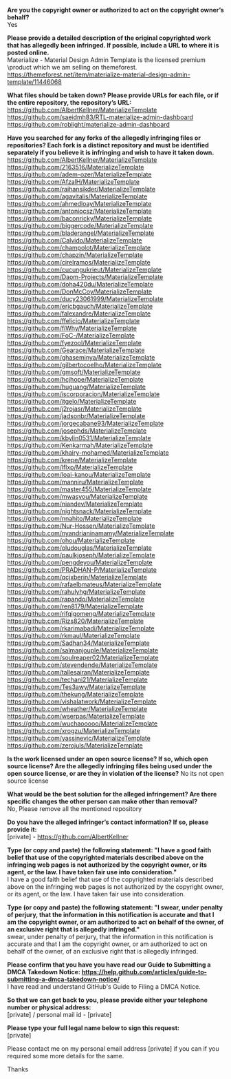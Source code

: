 **Are you the copyright owner or authorized to act on the copyright owner’s behalf?**  
Yes

**Please provide a detailed description of the original copyrighted work that has allegedly been infringed. If possible, include a URL to where it is posted online.**  
Materialize - Material Design Admin Template is the licensed premium \product which we am selling on themeforest.  
https://themeforest.net/item/materialize-material-design-admin-template/11446068

**What files should be taken down? Please provide URLs for each file, or if the entire repository, the repository’s URL:**  
https://github.com/AlbertKellner/MaterializeTemplate  
https://github.com/saeidmh83/RTL-materialize-admin-dashboard  
https://github.com/roblight/materialize-admin-dashboard

**Have you searched for any forks of the allegedly infringing files or repositories? Each fork is a distinct repository and must be identified separately if you believe it is infringing and wish to have it taken down.**  
https://github.com/AlbertKellner/MaterializeTemplate  
https://github.com/2163516/MaterializeTemplate  
https://github.com/adem-ozer/MaterializeTemplate  
https://github.com/AfzalH/MaterializeTemplate  
https://github.com/raihansikder/MaterializeTemplate  
https://github.com/agavitalis/MaterializeTemplate  
https://github.com/ahmedloay/MaterializeTemplate  
https://github.com/antoniocsz/MaterializeTemplate  
https://github.com/baconricky/MaterializeTemplate  
https://github.com/biggercode/MaterializeTemplate  
https://github.com/bladerangel/MaterializeTemplate  
https://github.com/Calvido/MaterializeTemplate  
https://github.com/champolot/MaterializeTemplate  
https://github.com/chapzin/MaterializeTemplate  
https://github.com/cirelramos/MaterializeTemplate  
https://github.com/cucungukrieut/MaterializeTemplate  
https://github.com/Daom-Projects/MaterializeTemplate  
https://github.com/doha420du/MaterializeTemplate  
https://github.com/DonMcCoy/MaterializeTemplate  
https://github.com/ducy23061999/MaterializeTemplate  
https://github.com/ericbgauch/MaterializeTemplate  
https://github.com/falexandre/MaterializeTemplate  
https://github.com/ffelicio/MaterializeTemplate  
https://github.com/fiWhy/MaterializeTemplate  
https://github.com/FoC-/MaterializeTemplate  
https://github.com/fyezool/MaterializeTemplate  
https://github.com/Gearace/MaterializeTemplate  
https://github.com/ghaseminya/MaterializeTemplate  
https://github.com/gilbertocoelho/MaterializeTemplate  
https://github.com/gmsoft/MaterializeTemplate  
https://github.com/hcjhope/MaterializeTemplate  
https://github.com/huguang/MaterializeTemplate  
https://github.com/iscorporacion/MaterializeTemplate  
https://github.com/itgelo/MaterializeTemplate  
https://github.com/j2rojasr/MaterializeTemplate  
https://github.com/jadsonbr/MaterializeTemplate  
https://github.com/jorgecabane93/MaterializeTemplate  
https://github.com/josephds/MaterializeTemplate  
https://github.com/kbylin0531/MaterializeTemplate  
https://github.com/Kenkarmah/MaterializeTemplate  
https://github.com/khairy-mohamed/MaterializeTemplate  
https://github.com/krepe/MaterializeTemplate  
https://github.com/lflxp/MaterializeTemplate  
https://github.com/loai-kanou/MaterializeTemplate  
https://github.com/manniru/MaterializeTemplate  
https://github.com/master455/MaterializeTemplate  
https://github.com/mwasyou/MaterializeTemplate  
https://github.com/niandev/MaterializeTemplate  
https://github.com/nightsnack/MaterializeTemplate  
https://github.com/nnahito/MaterializeTemplate  
https://github.com/Nur-Hossen/MaterializeTemplate  
https://github.com/nyandrianinamamy/MaterializeTemplate  
https://github.com/ohou/MaterializeTemplate  
https://github.com/oludouglas/MaterializeTemplate  
https://github.com/paulkjoseph/MaterializeTemplate  
https://github.com/pengdeyou/MaterializeTemplate  
https://github.com/PRADHAN-P/MaterializeTemplate  
https://github.com/qcjxberin/MaterializeTemplate  
https://github.com/rafaelbmateus/MaterializeTemplate  
https://github.com/rahulyhg/MaterializeTemplate  
https://github.com/rapando/MaterializeTemplate  
https://github.com/ren8179/MaterializeTemplate  
https://github.com/rifqigomeng/MaterializeTemplate  
https://github.com/Rizs820/MaterializeTemplate  
https://github.com/rkarimabadi/MaterializeTemplate  
https://github.com/rkmaul/MaterializeTemplate  
https://github.com/Sadhan34/MaterializeTemplate  
https://github.com/salmanjouple/MaterializeTemplate  
https://github.com/soulreaper02/MaterializeTemplate  
https://github.com/stevendende/MaterializeTemplate  
https://github.com/tallesairan/MaterializeTemplate  
https://github.com/techani21/MaterializeTemplate  
https://github.com/Tes3awy/MaterializeTemplate  
https://github.com/thekung/MaterializeTemplate  
https://github.com/vishalatwork/MaterializeTemplate  
https://github.com/wheather/MaterializeTemplate  
https://github.com/wserpas/MaterializeTemplate  
https://github.com/wuchaooooo/MaterializeTemplate  
https://github.com/xrogzu/MaterializeTemplate  
https://github.com/yassinevic/MaterializeTemplate  
https://github.com/zerojuls/MaterializeTemplate  

**Is the work licensed under an open source license? If so, which open source license? Are the allegedly infringing files being used under the open source license, or are they in violation of the license?** 
No its not open source license

**What would be the best solution for the alleged infringement? Are there specific changes the other person can make other than removal?**  
No, Please remove all the mentioned repository

**Do you have the alleged infringer’s contact information? If so, please provide it:**  
[private] - https://github.com/AlbertKellner

**Type (or copy and paste) the following statement: "I have a good faith belief that use of the copyrighted materials described above on the infringing web pages is not authorized by the copyright owner, or its agent, or the law. I have taken fair use into consideration."**   
I have a good faith belief that use of the copyrighted materials described above on the infringing web pages is not authorized by the copyright owner, or its agent, or the law. I have taken fair use into consideration.

**Type (or copy and paste) the following statement: "I swear, under penalty of perjury, that the information in this notification is accurate and that I am the copyright owner, or am authorized to act on behalf of the owner, of an exclusive right that is allegedly infringed."**  
swear, under penalty of perjury, that the information in this notification is accurate and that I am the copyright owner, or am authorized to act on behalf of the owner, of an exclusive right that is allegedly infringed.

**Please confirm that you have you have read our Guide to Submitting a DMCA Takedown Notice: https://help.github.com/articles/guide-to-submitting-a-dmca-takedown-notice/**  
I have read and understand GitHub's Guide to Filing a DMCA Notice.

**So that we can get back to you, please provide either your telephone number or physical address:**  
[private] / personal mail id - [private]

**Please type your full legal name below to sign this request:**  
[private]

Please contact me on my personal email address [private] if you can if you required some more details for the same.

Thanks

